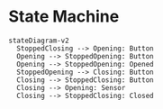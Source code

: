 <!---
Autogenerated. Do not modify.

This file can be regenerated by running
go run github.com/arnavdugar/hsm/codegen -i=machine.yaml -o=machine.go
--->
# State Machine

```mermaid
stateDiagram-v2
  StoppedClosing --> Opening: Button
  Opening --> StoppedOpening: Button
  Opening --> StoppedOpening: Opened
  StoppedOpening --> Closing: Button
  Closing --> StoppedClosing: Button
  Closing --> Opening: Sensor
  Closing --> StoppedClosing: Closed
```
